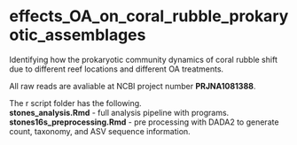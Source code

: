 # effects_OA_on_coral_rubble_prokaryotic_assemblages

Identifying how the prokaryotic community dynamics of coral rubble shift due to different reef locations and different OA treatments.

All raw reads are avaliable at NCBI project number **PRJNA1081388**.

The r script folder has the following.\
**stones_analysis.Rmd** - full analysis pipeline with programs.\
**stones16s_preprocessing.Rmd** - pre processing with DADA2 to generate count, taxonomy, and ASV sequence information.

